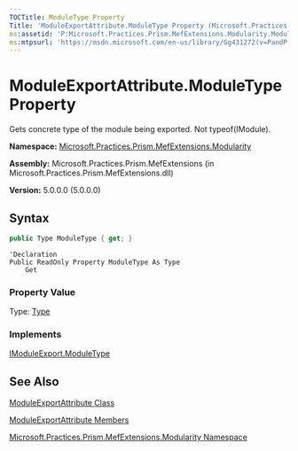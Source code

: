 ```yaml
---
TOCTitle: ModuleType Property
Title: 'ModuleExportAttribute.ModuleType Property (Microsoft.Practices.Prism.MefExtensions.Modularity)'
ms:assetid: 'P:Microsoft.Practices.Prism.MefExtensions.Modularity.ModuleExportAttribute.ModuleType'
ms:mtpsurl: 'https://msdn.microsoft.com/en-us/library/Gg431272(v=PandP.50)'
---
```



# ModuleExportAttribute.ModuleType Property

Gets concrete type of the module being exported. Not typeof(IModule).

**Namespace:** [Microsoft.Practices.Prism.MefExtensions.Modularity](https://msdn.microsoft.com/en-us/library/microsoft.practices.prism.mefextensions.modularity(v=pandp.50))

**Assembly:** Microsoft.Practices.Prism.MefExtensions (in Microsoft.Practices.Prism.MefExtensions.dll)

**Version:** 5.0.0.0 (5.0.0.0)

## Syntax

```C#
public Type ModuleType { get; }
```
```VB
'Declaration
Public ReadOnly Property ModuleType As Type
	Get
```

### Property Value

Type: [Type](http://msdn.microsoft.com/en-us/library/42892f65)
### Implements

[IModuleExport.ModuleType](https://msdn.microsoft.com/en-us/library/microsoft.practices.prism.mefextensions.modularity.imoduleexport.moduletype(v=pandp.50))

## See Also

[ModuleExportAttribute Class](https://msdn.microsoft.com/en-us/library/microsoft.practices.prism.mefextensions.modularity.moduleexportattribute(v=pandp.50))

[ModuleExportAttribute Members](https://msdn.microsoft.com/en-us/library/microsoft.practices.prism.mefextensions.modularity.moduleexportattribute_members(v=pandp.50))

[Microsoft.Practices.Prism.MefExtensions.Modularity Namespace](https://msdn.microsoft.com/en-us/library/microsoft.practices.prism.mefextensions.modularity(v=pandp.50))
